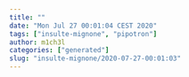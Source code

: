 ```yaml
---
title: ""
date: "Mon Jul 27 00:01:04 CEST 2020"
tags: ["insulte-mignone", "pipotron"]
author: m1ch3l
categories: ["generated"]
slug: "insulte-mignone/2020-07-27-00:01:03"
---
```



